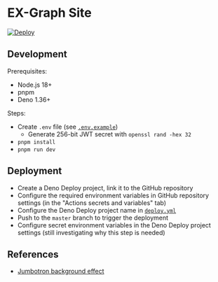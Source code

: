 # EX-Graph Site

[![Deploy](https://github.com/EX-Graph/site/actions/workflows/deploy.yml/badge.svg?branch=master)](https://github.com/EX-Graph/site/actions/workflows/deploy.yml)

## Development

Prerequisites:

- Node.js 18+
- pnpm
- Deno 1.36+

Steps:

- Create `.env` file (see [`.env.example`](.env.example))
  - Generate 256-bit JWT secret with `openssl rand -hex 32`
- `pnpm install`
- `pnpm run dev`

## Deployment

- Create a Deno Deploy project, link it to the GitHub repository
- Configure the required environment variables in GitHub repository settings (in
  the "Actions secrets and variables" tab)
- Configure the Deno Deploy project name in
  [`deploy.yml`](.github/workflows/deploy.yml)
- Push to the `master` branch to trigger the deployment
- Configure secret environment variables in the Deno Deploy project settings
  (still investigating why this step is needed)

## References

- [Jumbotron background effect](https://codepen.io/chris22smith/pen/RZogMa)
